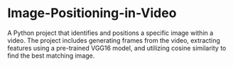 # Image-Positioning-in-Video
A Python project that identifies and positions a specific image within a video. The project includes generating frames from the video, extracting features using a pre-trained VGG16 model, and utilizing cosine similarity to find the best matching image.
